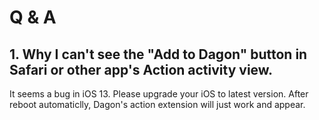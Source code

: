 # Q & A

## 1. Why I can't see the "Add to Dagon" button in Safari or other app's Action activity view.

It seems a bug in iOS 13. Please upgrade your iOS to latest version. After reboot automaticlly, Dagon's action extension will just work and appear. 
